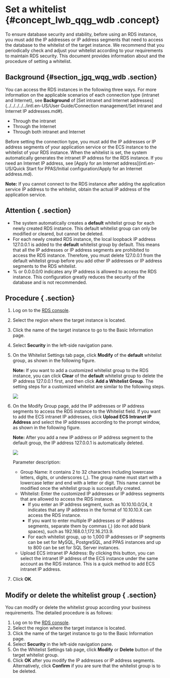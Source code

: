 # Set a whitelist {#concept_lwb_qqg_wdb .concept}

To ensure database security and stability, before using an RDS instance, you must add the IP addresses or IP address segments that need to access the database to the whitelist of the target instance. We recommend that you periodically check and adjust your whitelist according to your requirements to maintain RDS security. This document provides information about and the procedure of setting a whitelist.

## Background {#section_jgq_wqg_wdb .section}

You can access the RDS instances in the following three ways. For more information on the applicable scenarios of each connection type \(intranet and Internet\), see **Background** of [Set intranet and Internet addresses](../../../../../intl.en-US/User Guide/Connection management/Set intranet and Internet IP addresses.md#).

-   Through the intranet
-   Through the Internet
-   Through both intranet and Internet

Before setting the connection type, you must add the IP addresses or IP address segments of your application service or the ECS instance to the whitelist of your RDS instance. When the whitelist is set, the system automatically generates the intranet IP address for the RDS instance. If you need an Internet IP address, see [Apply for an Internet address](intl.en-US/Quick Start for PPAS/Initial configuration/Apply for an Internet address.md).

**Note:** If you cannot connect to the RDS instance after adding the application service IP address to the whitelist, obtain the actual IP address of the application service.

## Attention { .section}

-   The system automatically creates a **default** whitelist group for each newly created RDS instance. This default whitelist group can only be modified or cleared, but cannot be deleted.
-   For each newly created RDS instance, the local loopback IP address 127.0.0.1 is added to the **default** whitelist group by default. This means that all the IP addresses or IP address segments are prohibited to access the RDS instance. Therefore, you must delete 127.0.0.1 from the default whitelist group before you add other IP addresses or IP address segments to the RDS whitelist.
-   % or 0.0.0.0/0 indicates any IP address is allowed to access the RDS instance. This configuration greatly reduces the security of the database and is not recommended.

## Procedure { .section}

1.  Log on to the [RDS console](https://rds.console.aliyun.com/).
2.  Select the region where the target instance is located.
3.  Click the name of the target instance to go to the Basic Information page.
4.  Select **Security** in the left-side navigation pane.
5.  On the Whitelist Settings tab page, click **Modify** of the **default** whitelist group, as shown in the following figure.

    **Note:** If you want to add a customized whitelist group to the RDS instance, you can click **Clear** of the **default** whitelist group to delete the IP address 127.0.0.1 first, and then click **Add a Whitelist Group**. The setting steps for a customized whitelist are similar to the following steps.

    ![](http://static-aliyun-doc.oss-cn-hangzhou.aliyuncs.com/assets/img/7860/15532429122969_en-US.png)

6.  On the Modify Group page, add the IP addresses or IP address segments to access the RDS instance to the Whitelist field. If you want to add the ECS intranet IP addresses, click **Upload ECS Intranet IP Address** and select the IP addresses according to the prompt window, as shown in the following figure.

    **Note:** After you add a new IP address or IP address segment to the default group, the IP address 127.0.0.1 is automatically deleted.

    ![](http://static-aliyun-doc.oss-cn-hangzhou.aliyuncs.com/assets/img/7860/15532429122970_en-US.png)

    Parameter description:

    -   Group Name: it contains 2 to 32 characters including lowercase letters, digits, or underscores \(\_\). The group name must start with a lowercase letter and end with a letter or digit. This name cannot be modified once the whitelist group is successfully created.
    -   Whitelist: Enter the customized IP addresses or IP address segments that are allowed to access the RDS instance.
        -   If you enter an IP address segment, such as 10.10.10.0/24, it indicates that any IP address in the format of 10.10.10.X can access the RDS instance.
        -   If you want to enter multiple IP addresses or IP address segments, separate them by commas \(,\) \(do not add blank spaces\), such as 192.168.0.1,172.16.213.9.
        -   For each whitelist group, up to 1,000 IP addresses or IP segments can be set for MySQL, PostgreSQL, and PPAS instances and up to 800 can be set for SQL Server instances.
    -   Upload ECS intranet IP Address: By clicking this button, you can select the intranet IP address of the ECS instance under the same account as the RDS instance. This is a quick method to add ECS intranet IP address.
7.  Click **OK**.

## Modify or delete the whitelist group { .section}

You can modify or delete the whitelist group according your business requirements. The detailed procedure is as follows:

1.  Log on to the [RDS console](https://rds.console.aliyun.com/).
2.  Select the region where the target instance is located.
3.  Click the name of the target instance to go to the Basic Information page.
4.  Select **Security** in the left-side navigation pane.
5.  On the Whitelist Settings tab page, click **Modify** or **Delete** button of the target whitelist group.
6.  Click **OK** after you modify the IP addresses or IP address segments. Alternatively, click **Confirm** if you are sure that the whitelist group is to be deleted.

